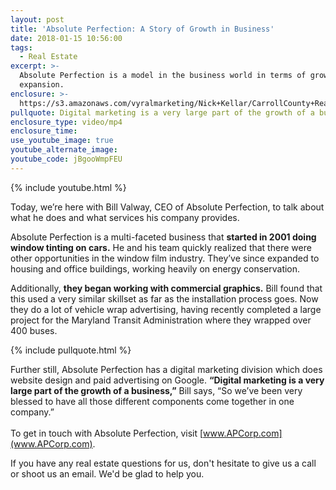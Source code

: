 ```yaml
---
layout: post
title: 'Absolute Perfection: A Story of Growth in Business'
date: 2018-01-15 10:56:00
tags:
  - Real Estate
excerpt: >-
  Absolute Perfection is a model in the business world in terms of growth and
  expansion.
enclosure: >-
  https://s3.amazonaws.com/vyralmarketing/Nick+Kellar/CarrollCounty+Real+Estate+Absolute+Perfection+Window+Tinting.mp4
pullquote: Digital marketing is a very large part of the growth of a business.
enclosure_type: video/mp4
enclosure_time:
use_youtube_image: true
youtube_alternate_image:
youtube_code: jBgooWmpFEU
---
```



{% include youtube.html %}

Today, we’re here with Bill Valway, CEO of Absolute Perfection, to talk about what he does and what services his company provides.

Absolute Perfection is a multi-faceted business that **started in 2001 doing window tinting on cars.** He and his team quickly realized that there were other opportunities in the window film industry. They’ve since expanded to housing and office buildings, working heavily on energy conservation.

Additionally, **they began working with commercial graphics.** Bill found that this used a very similar skillset as far as the installation process goes. Now they do a lot of vehicle wrap advertising, having recently completed a large project for the Maryland Transit Administration where they wrapped over 400 buses.

{% include pullquote.html %}

Further still, Absolute Perfection has a digital marketing division which does website design and paid advertising on Google. **“Digital marketing is a very large part of the growth of a business,”** Bill says, “So we’ve been very blessed to have all those different components come together in one company.”<br><br>To get in touch with Absolute Perfection, visit [www.APCorp.com](www.APCorp.com).

If you have any real estate questions for us, don't hesitate to give us a call or shoot us an email. We'd be glad to help you.